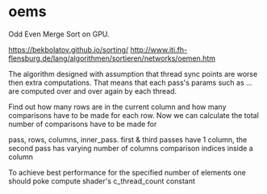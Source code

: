 # oems
Odd Even Merge Sort on GPU.

https://bekbolatov.github.io/sorting/
http://www.iti.fh-flensburg.de/lang/algorithmen/sortieren/networks/oemen.htm

The algorithm designed with assumption that thread sync points are worse then extra computations.
That means that each pass's params such as ... are computed over and over again by each thread.


Find out how many rows are in the current column and how many comparisons have to be made for each row.
Now we can calculate the total number of comparisons have to be made for

pass, rows, columns, inner_pass.
first & third passes have 1 column, the second pass has varying number of columns
comparison indices inside a column

To achieve best performance for the specified number of elements one should poke compute shader's c_thread_count constant